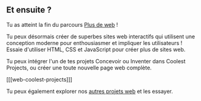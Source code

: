 ## Et ensuite ?

Tu as atteint la fin du parcours [Plus de web](https://projects.raspberrypi.org/fr-FR/pathways/more-web) !

Tu peux désormais créer de superbes sites web interactifs qui utilisent une conception moderne pour enthousiasmer et impliquer les utilisateurs ! Essaie d'utiliser HTML, CSS et JavaScript pour créer plus de sites web.

Tu peux intégrer l'un de tes projets Concevoir ou Inventer dans Coolest Projects, ou créer une toute nouvelle page web complète.

[[[web-coolest-projects]]]

Tu peux également explorer nos [autres projets web](https://projects.raspberrypi.org/fr-FR/projects?software%5B%5D=html-css-javascript) et les essayer.
